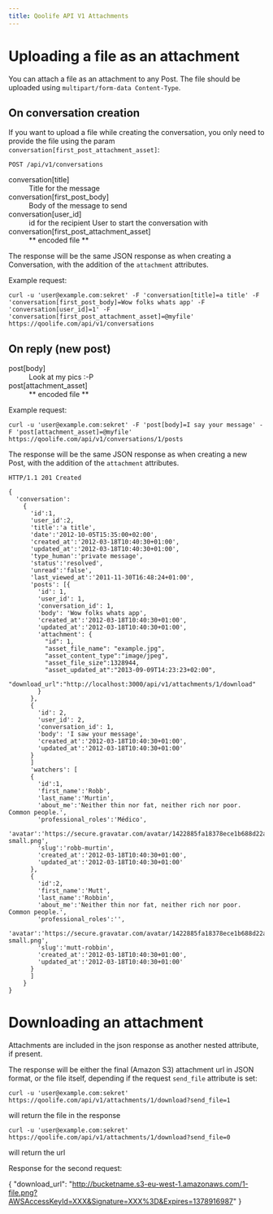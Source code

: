 ```yaml
---
title: Qoolife API V1 Attachments
---
```


# Uploading a file as an attachment

You can attach a file as an attachment to any Post. The file should be uploaded using ```multipart/form-data Content-Type```.

## On conversation creation

If you want to upload a file while creating the conversation, you only need to provide the file using the param ``conversation[first_post_attachment_asset]``:

    POST /api/v1/conversations

<dl>
  <dt>conversation[title]</dt>
  <dd>Title for the message</dd>
  <dt>conversation[first_post_body]</dt>
  <dd>Body of the message to send</dd>
  <dt>conversation[user_id]</dt>
  <dd>id for the recipient User to start the conversation with</dd>

  <dt>conversation[first_post_attachment_asset]</dt>
  <dd>** encoded file **</dd>
</dl>

The response will be the same JSON response as when creating a Conversation, with the addition of the ``attachment`` attributes.

Example request:

    curl -u 'user@example.com:sekret' -F 'conversation[title]=a title' -F 'conversation[first_post_body]=Wow folks whats app' -F 'conversation[user_id]=1' -F 'conversation[first_post_attachment_asset]=@myfile' https://qoolife.com/api/v1/conversations

## On reply (new post)

<dl>
  <dt>post[body]</dt>
  <dd>Look at my pics :-P</dd>

  <dt>post[attachment_asset]</dt>
  <dd>** encoded file **</dd>
</dl>

Example request:

    curl -u 'user@example.com:sekret' -F 'post[body]=I say your message' -F 'post[attachment_asset]=@myfile' https://qoolife.com/api/v1/conversations/1/posts

The response will be the same JSON response as when creating a new Post, with the addition of the ``attachment`` attributes.

    HTTP/1.1 201 Created

    {
      'conversation':
        {
          'id':1,
          'user_id':2,
          'title':'a title',
          'date':'2012-10-05T15:35:00+02:00',
          'created_at':'2012-03-18T10:40:30+01:00',
          'updated_at':'2012-03-18T10:40:30+01:00',
          'type_human':'private message',
          'status':'resolved',
          'unread':'false',
          'last_viewed_at':'2011-11-30T16:48:24+01:00',
          'posts': [{
            'id': 1,
            'user_id': 1,
            'conversation_id': 1,
            'body': 'Wow folks whats app',
            'created_at':'2012-03-18T10:40:30+01:00',
            'updated_at':'2012-03-18T10:40:30+01:00',
            'attachment': {
              "id": 1,
              "asset_file_name": "example.jpg",
              "asset_content_type":"image/jpeg",
              "asset_file_size":1328944,
              "asset_updated_at":"2013-09-09T14:23:23+02:00",
              "download_url":"http://localhost:3000/api/v1/attachments/1/download"
            }
          },
          {
            'id': 2,
            'user_id': 2,
            'conversation_id': 1,
            'body': 'I saw your message',
            'created_at':'2012-03-18T10:40:30+01:00',
            'updated_at':'2012-03-18T10:40:30+01:00'
          }
          ]
          'watchers': [
          {
            'id':1,
            'first_name':'Robb',
            'last_name':'Murtin',
            'about_me':'Neither thin nor fat, neither rich nor poor. Common people.',
            'professional_roles':'Médico',
            'avatar':'https://secure.gravatar.com/avatar/1422885fa18378ece1b688d22abd551f.jpg%3Fsize=48&d=https://qoolife.com/assets/icons/avatar-small.png',
            'slug':'robb-murtin',
            'created_at':'2012-03-18T10:40:30+01:00',
            'updated_at':'2012-03-18T10:40:30+01:00'
          },
          {
            'id':2,
            'first_name':'Mutt',
            'last_name':'Robbin',
            'about_me':'Neither thin nor fat, neither rich nor poor. Common people.',
            'professional_roles':'',
            'avatar':'https://secure.gravatar.com/avatar/1422885fa18378ece1b688d22abd551f.jpg%3Fsize=48&d=https://qoolife.com/assets/icons/avatar-small.png',
            'slug':'mutt-robbin',
            'created_at':'2012-03-18T10:40:30+01:00',
            'updated_at':'2012-03-18T10:40:30+01:00'
          }
          ]
        }
    }


# Downloading an attachment

Attachments are included in the json response as another nested attribute, if present.

The response will be either the final (Amazon S3) attachment url in JSON format, or the file itself, depending if the request ``send_file`` attribute is set:

    curl -u 'user@example.com:sekret' https://qoolife.com/api/v1/attachments/1/download?send_file=1

will return the file in the response

    curl -u 'user@example.com:sekret' https://qoolife.com/api/v1/attachments/1/download?send_file=0

will return the url


Response for the second request:

  {
    "download_url": "http://bucketname.s3-eu-west-1.amazonaws.com/1-file.png?AWSAccessKeyId=XXX&Signature=XXX%3D&Expires=1378916987"
  }